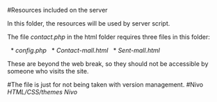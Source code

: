#Resources included on the server

In this folder, the resources will be used by server script.

The file *contact.php* in the html folder requires three files in this folder:

  * *config.php*
  * *Contact-mall.html*
  * *Sent-mall.html*

These are beyond the web break, so they should not be accessible by
someone who visits the site.

#The file is just for not being taken with version management.
#Nivo
*HTML/CSS/themes*
*Nivo*